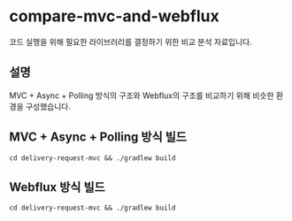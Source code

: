 # compare-mvc-and-webflux
코드 실행을 위해 필요한 라이브러리를 결정하기 위한 비교 분석 자료입니다.

## 설명

MVC + Async + Polling 방식의 구조와 Webflux의 구조를 비교하기 위해 비슷한 환경을 구성했습니다.


## MVC + Async + Polling 방식 빌드

```shell
cd delivery-request-mvc && ./gradlew build
```

## Webflux 방식 빌드

```shell
cd delivery-request-mvc && ./gradlew build
```
